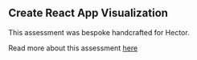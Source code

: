 ## Create React App Visualization

This assessment was bespoke handcrafted for Hector.

Read more about this assessment [here](https://react.eogresources.com)
